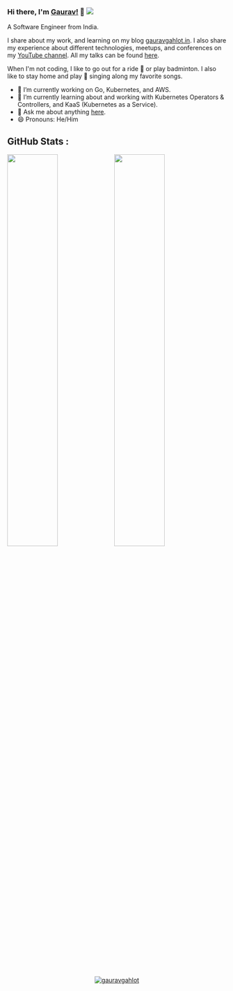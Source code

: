 ### Hi there, I'm [Gaurav!](https://gauravgahlot.in) 👋  ![](https://komarev.com/ghpvc/?username=gauravgahlot)

A Software Engineer from India. 

<!--
Uncomment to show contributors to the repository
![GitHub Contributors Image](https://contrib.rocks/image?repo=kubnix/tinkerbell-dashboard)
-->

I share about my work, and learning on my blog [gauravgahlot.in](https://gauravgahlot.in/).
I also share my experience about different technologies, meetups, and conferences on my [YouTube channel](https://www.youtube.com/c/GauravGahlotYT/). 
All my talks can be found [here](https://gauravgahlot.in/conferences).

When I'm not coding, I like to go out for a ride :bicyclist: or play badminton. 
I also like to stay home and play :guitar: singing along my favorite songs.

- 🔭 I’m currently working on Go, Kubernetes, and AWS.
- 🌱 I’m currently learning about and working with Kubernetes Operators & Controllers, and KaaS (Kubernetes as a Service).
- 💬 Ask me about anything [here](https://github.com/gauravgahlot/gauravgahlot/issues).
- 😄 Pronouns: He/Him

## GitHub Stats :

<p>
  <img width="48%" src="https://github-readme-stats.vercel.app/api?username=gauravgahlot&show_icons=true&theme=tokyonight" />
  <img width="48%" src="https://github-readme-streak-stats.herokuapp.com/?user=gauravgahlot&theme=tokyonight" />
</p>


<!--
**gauravgahlot/gauravgahlot** is a ✨ _special_ ✨ repository because its `README.md` (this file) appears on your GitHub profile.
[![Gaurav's GitHub stats](https://github-readme-stats.vercel.app/api?username=gauravgahlot)](https://github.com/anuraghazra/github-readme-stats)

Here are some ideas to get you started:

- 🔭 I’m currently working on [Tinkerbell](https://tinkerbell.org)
- 🌱 I’m currently learning ...
- 👯 I’m looking to collaborate on ...
- 🤔 I’m looking for help with ...
- 💬 Ask me about anything [here](https://github.com/gauravgahlot/gauravgahlot/issues)
- 📫 How to reach me: ...

- ⚡ Fun fact: ...
-->

<p align="center">
  <a href="https://linkedin.com/in/gauravgahlot" target="_blank">
    <img src="https://img.shields.io/badge/linkedin-%230077B5.svg?&style=for-the-badge&logo=linkedin&logoColor=white" alt="gauravgahlot" />
  </a>
</p>

